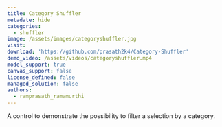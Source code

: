 ```yaml
---
title: Category Shuffler
metadate: hide
categories:
  - shuffler
image: /assets/images/categoryshuffler.jpg
visit: 
download: 'https://github.com/prasath2k4/Category-Shuffler'
demo_video: /assets/videos/categoryshuffler.mp4
model_support: true
canvas_support: false
license_defined: false
managed_solution: false
authors:
  - ramprasath_ramamurthi
---
```


A control to demonstrate the possibility to filter a selection by a category.

